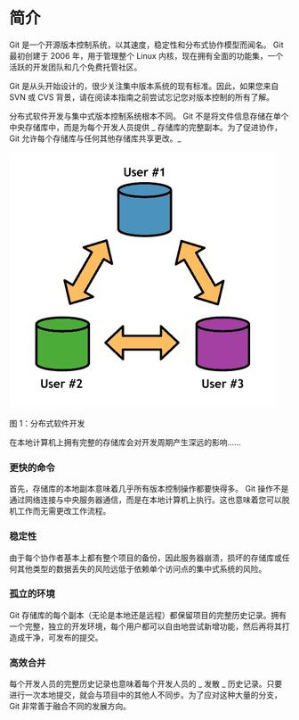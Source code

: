 # 简介

Git 是一个开源版本控制系统，以其速度，稳定性和分布式协作模型而闻名。 Git 最初创建于 2006 年，用于管理整个 Linux 内核，现在拥有全面的功能集，一个活跃的开发团队和几个免费托管社区。

Git 是从头开始设计的，很少关注集中版本系统的现有标准。因此，如果您来自 SVN 或 CVS 背景，请在阅读本指南之前尝试忘记您对版本控制的所有了解。

分布式软件开发与集中式版本控制系统根本不同。 Git 不是将文件信息存储在单个中央存储库中，而是为每个开发人员提供 _ 存储库的完整副本。为了促进协作，Git 允许每个存储库与任何其他存储库共享更改。_

![](img/image001.png)

图 1：分布式软件开发

在本地计算机上拥有完整的存储库会对开发周期产生深远的影响......

### 更快的命令

首先，存储库的本地副本意味着几乎所有版本控制操作都要快得多。 Git 操作不是通过网络连接与中央服务器通信，而是在本地计算机上执行。这也意味着您可以脱机工作而无需更改工作流程。

### 稳定性

由于每个协作者基本上都有整个项目的备份，因此服务器崩溃，损坏的存储库或任何其他类型的数据丢失的风险远低于依赖单个访问点的集中式系统的风险。

### 孤立的环境

Git 存储库的每个副本（无论是本地还是远程）都保留项目的完整历史记录。拥有一个完整，独立的开发环境，每个用户都可以自由地尝试新增功能，然后再将其打造成干净，可发布的提交。

### 高效合并

每个开发人员的完整历史记录也意味着每个开发人员的 _ 发散 _ 历史记录。只要进行一次本地提交，就会与项目中的其他人不同步。为了应对这种大量的分支，Git 非常善于融合不同的发展方向。